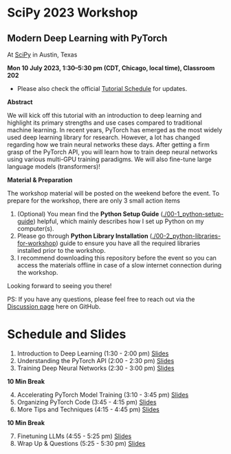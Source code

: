 # SciPy 2023 Workshop

## Modern Deep Learning with PyTorch

At [SciPy](https://www.scipy2023.scipy.org) in Austin, Texas

**Mon 10 July 2023, 1:30–5:30 pm (CDT, Chicago, local time), Classroom 202**

- Please also check the official [Tutorial Schedule](https://cfp.scipy.org/2023/talk/8BZN3E/) for updates.

**Abstract**

We will kick off this tutorial with an introduction to deep learning and highlight its primary strengths and use cases compared to traditional machine learning. In recent years, PyTorch has emerged as the most widely used deep learning library for research. However, a lot has changed regarding how we train neural networks these days. After getting a firm grasp of the PyTorch API, you will learn how to train deep neural networks using various multi-GPU training paradigms. We will also fine-tune large language models (transformers)!



**Material & Preparation**

The workshop material will be posted on the weekend before the event. To prepare for the workshop, there are only 3 small action items

1. (Optional) You mean find the **Python Setup Guide** ([./00-1_python-setup-guide](./00-1_python-setup-guide)) helpful, which mainly describes how I set up Python on my computer(s).
2. Please go through **Python Library Installation** ([./00-2_python-libraries-for-workshop](./00-2_python-libraries-for-workshop)) guide to ensure you have all the required libraries installed prior to the workshop.
3. I recommend downloading this repository before the event so you can access the materials offline in case of a slow internet connection during the workshop.

Looking forward to seeing you there!

PS: If you have any questions, please feel free to reach out via the [Discussion page](https://github.com/rasbt/scipy2023-deeplearning/discussions) here on GitHub.




# Schedule and Slides

1. Introduction to Deep Learning (1:30 - 2:00 pm) [Slides](https://sebastianraschka.com/pdf/scipy2023/01_intro-to-deeplearning.pdf)
2. Understanding the PyTorch API (2:00 - 2:30 pm) [Slides](https://sebastianraschka.com/pdf/scipy2023/02_pytorch-api.pdf)
3. Training Deep Neural Networks (2:30 - 3:00 pm) [Slides](https://sebastianraschka.com/pdf/scipy2023/03_multilayer-neural-nets.pdf)

**10 Min Break**

4. Accelerating PyTorch Model Training (3:10 - 3:45 pm) [Slides](https://sebastianraschka.com/pdf/scipy2023/04_accelerating-pytorch.pdf)
5. Organizing PyTorch Code (3:45 - 4:15 pm) [Slides](https://sebastianraschka.com/pdf/scipy2023/05_organizing-pytorch-code.pdf)
6. More Tips and Techniques (4:15 - 4:45 pm) [Slides](https://sebastianraschka.com/pdf/scipy2023/06_advanced-techniques.pdf)

**10 Min Break**

7. Finetuning LLMs (4:55 - 5:25 pm) [Slides](https://sebastianraschka.com/pdf/scipy2023/07_finetuning-llms.pd)
8. Wrap Up & Questions (5:25 - 5:30 pm) [Slides](https://sebastianraschka.com/pdf/scipy2023/08_conclusion.pdf)





